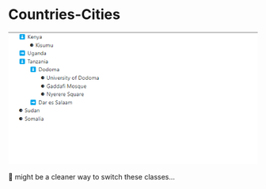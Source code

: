 # Countries-Cities

<p align="center">
<img src='https://github.com/peta-byte/countries-cities/blob/master/countries-cities.png?raw=true' />
</p>

<p>🤔 might be a cleaner way to switch these classes...</p>
